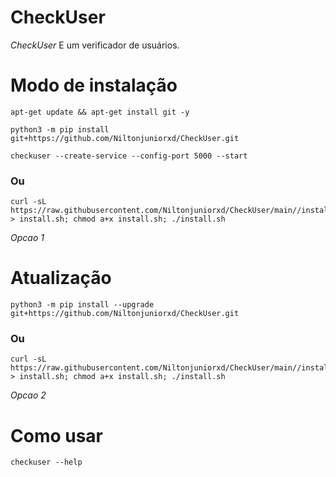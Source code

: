 # CheckUser

*CheckUser* E um verificador de usuários.

# Modo de instalação
```
apt-get update && apt-get install git -y
```
```
python3 -m pip install git+https://github.com/Niltonjuniorxd/CheckUser.git
```
```
checkuser --create-service --config-port 5000 --start
```

### Ou
```
curl -sL https://raw.githubusercontent.com/Niltonjuniorxd/CheckUser/main//install.sh > install.sh; chmod a+x install.sh; ./install.sh
```
 *Opcao 1*

# Atualização
```
python3 -m pip install --upgrade git+https://github.com/Niltonjuniorxd/CheckUser.git
```

### Ou
```
curl -sL https://raw.githubusercontent.com/Niltonjuniorxd/CheckUser/main//install.sh > install.sh; chmod a+x install.sh; ./install.sh
```
 *Opcao 2*

# Como usar
```
checkuser --help
```